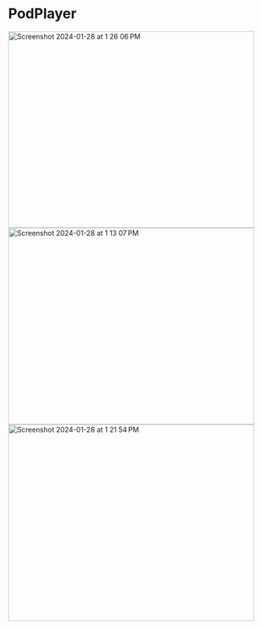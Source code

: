 # PodPlayer

<img width="500" height = "400" alt="Screenshot 2024-01-28 at 1 26 06 PM" src="https://github.com/SaiBalaji-PSS/Task/assets/51410810/8bbba98e-c4c7-4a86-90f1-c6bfcfb12a8e">
<img width="500" height = "400"  alt="Screenshot 2024-01-28 at 1 13 07 PM" src="https://github.com/SaiBalaji-PSS/Task/assets/51410810/e34f815d-53a8-43fb-be37-d6765cd0499b">
<img width="500" height = "400"  alt="Screenshot 2024-01-28 at 1 21 54 PM" src="https://github.com/SaiBalaji-PSS/Task/assets/51410810/d057d99f-4cc1-4d13-958e-2d115b15bd9b">
